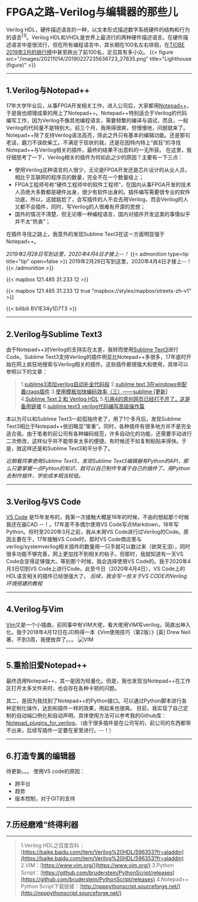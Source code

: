 # FPGA之路-Verilog与编辑器的那些儿



Verilog HDL，硬件描述语言的一种，以文本形式描述数字系统硬件的结构和行为的语言<sup>[1]</sup>。Verilog HDL和VHDL是世界上最流行的两种硬件描述语言。在硬件描述语言中是很流行，但在所有编程语言中，其长期在100名左右徘徊，在[TIOBE 2019年2月的排行榜](https://www.tiobe.com/tiobe-index/)中甚至跌出了前100名，足见其有多小众。
{{< figure src="/images/20211014/20190227235636723_27835.png" title="Lighthouse (figure)" >}}


---
##  1.Verilog与Notepad++ 

17年大学毕业后，从事FPGA开发相关工作，进入公司后，大家都用[Notepad++](https://notepad-plus-plus.org/)，于是我也顺理成章的用上了Notepad++。Notepad++特别适合于Verilog的代码编写工作，因为Verilog不像其他编程语言，需要频繁的编译与调试，而且，一般Verilog的代码量不是特别大。前三个月，我用得很爽，但慢慢地，问题就来了。Notepad++除了支持Verilog语法高亮，除此之外只有基本的编辑功能。还是那句老话，磨刀不误砍柴工。不满足于现状的我，还是在因特内特上“疯狂”的寻找Notepad++与Verilog相关的插件，最终的结果不出意料的一无所获。
在这里，我仔细思考了一下，Verilog相关的插件为何如此之少的原因？主要有一下三点：

- 使用Verilog这种语言的人很少，无论是FPGA开发还是芯片设计的从业人员，相比于互联网的程序员的数量，完全不在一个数量级上；
- FPGA工程师号称“硬件工程师中的软件工程师”，在国内从事FPGA开发的技术人员绝大多数都是硬件出身，很少有软件出身的。插件编写需要很专业的软件功底，所以，这就尴尬了，会写插件的人不会去用Verilog，而会Verilog的人又都不会插件，同时，写Verilog的人很难有开源的思想；
- 国外的情况不清楚，但无论哪一种编程语言，国内对插件开发这类的事情似乎并不太“热衷”；

在插件寻找之路上，我意外的发现Sublime Text3在这一方面明显强于Notepad++。

*2019年2月28日写到这里，2020年4月4日才接上--！*
{{< admonition type=tip title="tip" open=false >}}
2019年2月28日写到这里，2020年4月4日才接上--！
{{< /admonition >}}

{{< mapbox 121.485 31.233 12 >}}

{{< mapbox 121.485 31.233 12 true "mapbox://styles/mapbox/streets-zh-v1" >}}

{{< bilibili BV1E34y1D7T3 >}}

---
##  2.Verilog与Sublime Text3
由于Notepad++对Verilog的支持实在太差，我转而使用[Sublime Text3](https://sublimetextcn.com/)进行Code。Sublime Text3支持Verilog的插件明显比Notepad++多很多，17年底时开始在网上疯狂地搜索与Verilog相关的插件。这些插件都很强大和使用，具体可以参照以下的文章：
> 1.[sublime3添加verilog自动补全代码段](https://blog.csdn.net/lx520aa/article/details/77848422)
> 2.[sublime text 3在windows中配置ctags插件](https://blog.csdn.net/lijing198997/article/details/47724749)
> 3.[使用模板加快编码效率（三）——sublime [更新]](https://blog.csdn.net/k331922164/article/details/48092291)
> 4.[Sublime Text 2 和 Verilog HDL](http://quqian110.github.io/pages/2014107/04/sublime_text_2_and_verilog.html)
> 5.[引用4的原创网页已经打不开了，这是备用链接](https://blog.csdn.net/David_xtd/article/details/46373419)
> 6.[sublime text3 verilog代码编写高级操作篇](https://www.cnblogs.com/hqz68/p/9825785.html)

本以为可以和Sublime Text3一起孤独终老了，用了1个多月后，发现Sublime Text3相比于Notepad++依旧略显“笨重”。同时，各种插件有很多地方并不是完全适合我。由于笔者的前公司有各种编码规范，许多自动化的功能，还需要手动进行二次修改，这样似乎并不能带来太多的便捷。有时候还不如复制粘贴来得快。于是，就这样还是和Sublime Text3和平分手了。

*近期看同事使用Sublime Text3，发现Sublime Text3编辑器有Python的API，那么只要掌握一点Pyhton的知识，就可以自己制作专属于自己的插件了。用Python去制作插件，学些成本相当较低。*

--- 
##  3.Verilog与VS Code
[VS Code](https://code.visualstudio.com/) 是15年发布的，我第一次接触大概是16年的时候，不由的想起那个时候我还在画CAD --！。17年差不多偶尔使用VS Code写点Markdown，18年写Python。但时至2020年3月之前，我从未用VS Code进行过Verilog的Code。原因主要在于，17年接触VS Code时，那时VS Code商店里与verilog/systemverilog相关插件的数量用一只手就可以数过来（欲哭无泪），同时很多功能不够完善，网上更加找不到相关的帖子。但那时，我就知道有一天VS Code会变得足够强大。等到那个时候，我会选择使用VS Code的。我于2020年4月3日切到VS Code上进行Code。此至今日（2020年4月4日），VS Code上的HDL语言相关的插件已经很强大了。
 *后续，我会写一些关于VS CODE的Verilog环境搭建的教程*
 
---
##  4.Verilog与Vim
[Vim](https://www.vim.org/)又是一个小插曲，前同事中有VIM大佬，看大佬用VIM写verilog，简直出神入化。我于2018年4月12日在JD购得一本《Vim使用技巧（第2版）》[英] Drew Neil著。不到3周，我便放弃了。。。
![VIM](_v_images/20200404152146872_17174.png)

---
##  5.重拾旧爱Notepad++
最终选用Notepad++，其一是因为轻量化。但是，我也发现当Notepad++在工作区打开太多文件夹时，也会存在各种卡顿的问题。

其二，是因为我找到了Notepad++的Python接口。可以通过Python脚本进行各种定制化操作，达到和插件一样的效果，用起来也很爽。
目前，我实现了自己定制的自动端口例化和自动声明，具体使用方法可以参考我的Github库：[Notepad_plugins_for_verilog](https://github.com/MineFujiko/Notepad_plugins_for_verilog)。（由于很多插件是在公司写的，前公司的东西都带不出来，后续写插件一定要在家里进行。--！）

---
##  6.打造专属的编辑器
待更新。。。
使用VS code的原因：
 - 跨平台
 - 趋势
 - 版本控制，对于GIT的支持

--- 

##  7.历经磨难“终得利器

---
> 1.Verilog HDL之百度百科：[https://baike.baidu.com/item/Verilog%20HDL/596353?fr=aladdin](https://baike.baidu.com/item/Verilog%20HDL/596353?fr=aladdin)
> 2.VIM：[https://www.vim.org/](https://www.vim.org/)
> 3.Python Script：[https://github.com/bruderstein/PythonScript/releases](https://github.com/bruderstein/PythonScript/releases)
> 4.Notepad++ Python Script下载链接：[http://npppythonscript.sourceforge.net/](http://npppythonscript.sourceforge.net/)

